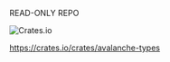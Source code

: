 READ-ONLY REPO

![Crates.io](https://img.shields.io/crates/v/avalanche-types?logo=rust&style=for-the-badge)

https://crates.io/crates/avalanche-types

